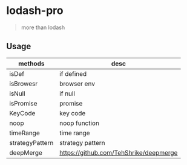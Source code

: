# lodash-pro

> more than lodash

## Usage

| methods         | desc                                   |
| --------------- | -------------------------------------- |
| isDef           | if defined                             |
| isBrowesr       | browser env                            |
| isNull          | if null                                |
| isPromise       | promise                                |
| KeyCode         | key code                               |
| noop            | noop function                          |
| timeRange       | time range                             |
| strategyPattern | strategy pattern                       |
| deepMerge       | https://github.com/TehShrike/deepmerge |
